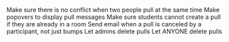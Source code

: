 Make sure there is no conflict when two people pull at the same time
Make popovers to display pull messages
Make sure students cannot create a pull if they are already in a room
Send email when a pull is canceled by a participant, not just bumps
Let admins delete pulls
Let ANYONE delete pulls